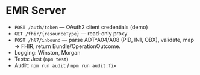 # EMR Server

- `POST /auth/token` — OAuth2 client credentials (demo)
- `GET /fhir/{resourceType}` — read-only proxy
- `POST /hl7/inbound` — parse ADT^A04/A08 (PID, IN1, OBX), validate, map → FHIR, return Bundle/OperationOutcome.
- Logging: Winston, Morgan
- Tests: Jest (`npm test`)
- Audit: `npm run audit` / `npm run audit:fix`
